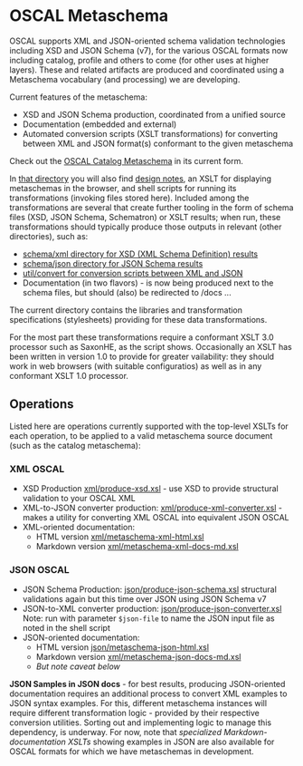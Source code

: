 # OSCAL Metaschema

OSCAL supports XML and JSON-oriented schema validation technologies including XSD and JSON Schema (v7), for the various OSCAL formats now including catalog, profile and others to come (for other uses at higher layers). These and related artifacts are produced and coordinated using a Metaschema vocabulary (and processing) we are developing.

Current features of the metaschema:

* XSD and JSON Schema production, coordinated from a unified source
* Documentation (embedded and external)
* Automated conversion scripts (XSLT transformations) for converting between XML and JSON format(s) conformant to the given metaschema

Check out the [OSCAL Catalog Metaschema](../../schema/metaschema/oscal-catalog-metaschema.xml) in its current form.

In [that directory](../../schema/metaschema) you will also find [design notes](../../schema/metaschema/design-notes.md), an XSLT for displaying metaschemas in the browser, and shell scripts for running its transformations (invoking files stored here). Included among the transformations are several that create further tooling in the form of schema files (XSD, JSON Schema, Schematron) or XSLT results; when run, these transformations should typically produce those outputs in relevant (other directories), such as:

* [schema/xml directory for XSD (XML Schema Definition) results](../../schema/xml)
* [schema/json directory for JSON Schema results](../../schema/json)
* [util/convert for conversion scripts between XML and JSON](../../util/convert)
* Documentation (in two flavors) - is now being produced next to the schema files, but should (also) be redirected to /docs ... 

The current directory contains the libraries and transformation specifications (stylesheets) providing for these data transformations.

For the most part these transformations require a conformant XSLT 3.0 processor such as SaxonHE, as the script shows. Occasionally an XSLT has been written in version 1.0 to provide for greater vailability: they should work in web browsers (with suitable configuratios) as well as in any conformant XSLT 1.0 processor.

## Operations

Listed here are operations currently supported with the top-level XSLTs for each operation, to be applied to a valid metaschema source document (such as the catalog metaschema):

### XML OSCAL

- XSD Production [xml/produce-xsd.xsl](xml/produce-xsd.xsl) - use XSD to provide structural validation to your OSCAL XML
- XML-to-JSON converter production: [xml/produce-xml-converter.xsl](xml/produce-xml-converter.xsl) - makes a utility for converting XML OSCAL into equivalent JSON OSCAL
- XML-oriented documentation:
  - HTML version [xml/metaschema-xml-html.xsl](xml/metaschema-xml-html.xsl)
  - Markdown version [xml/metaschema-xml-docs-md.xsl](xml/metaschema-xml-docs-md.xsl)

### JSON OSCAL

- JSON Schema Production: [json/produce-json-schema.xsl](json/produce-json-schema.xsl) structural validations again but this time over JSON using JSON Schema v7
- JSON-to-XML converter production: [json/produce-json-converter.xsl](xml/produce-json-converter.xsl) Note: run with parameter `$json-file` to name the JSON input file as noted in the shell script
- JSON-oriented documentation:
  - HTML version [json/metaschema-json-html.xsl](xml/metaschema-json-html.xsl)
  - Markdown version [xml/metaschema-json-docs-md.xsl](xml/metaschema-json-docs-md.xsl)
  - *But note caveat below*

**JSON Samples in JSON docs** - for best results, producing JSON-oriented documentation requires an additional process to convert XML examples to JSON syntax examples. For this, different metaschema instances will require different transformation logic - provided by their respective conversion utilities. Sorting out and implementing logic to manage this dependency, is underway. For now, note that *specialized Markdown-documentation XSLTs* showing examples in JSON are also available for OSCAL formats for which we have metaschemas in development.
